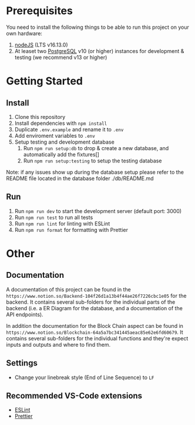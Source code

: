 # Prerequisites

You need to install the following things to be able to run this project on your own hardware:

1. [nodeJS](https://nodejs.org/en/download/) (LTS v16.13.0)
2. At leaset two [PostgreSQL](https://www.postgresql.org/download/) v10 (or higher) instances for development & testing (we recommend v13 or higher)

# Getting Started

## Install

1. Clone this repository
2. Install dependencies with `npm install`
3. Duplicate `.env.example` and rename it to `.env`
4. Add enviroment variables to `.env`
5. Setup testing and development database
   1. Run `npm run setup:db` to drop & create a new database, and automatically add the fixtures[]
   2. Run `npm run setup:testing` to setup the testing database

Note: if any issues show up during the database setup please refer to the README file located in the database folder ./db/README.md

## Run

1. Run `npm run dev` to start the development server (default port: 3000)
2. Run `npm run test` to run all tests
3. Run `npm run lint` for linting with ESLint
4. Run `npm run format` for formatting with Prettier

# Other

## Documentation

A documentation of this project can be found in the `https://www.notion.so/Backend-104f26d1a13b4f44ae26f7226cbc1e05` for the backend. It contains several sub-folders for the individual parts of the backend (i.e. a ER Diagram for the database, and a documentation of the API endpoints).

In addition the documentation for the Block Chain aspect can be found in `https://www.notion.so/Blockchain-64a5a7bc341445aeac85e62e6fd60679`. It contains several sub-folders for the individual functions and they're expect inputs and outputs and where to find them.

## Settings

- Change your linebreak style (End of Line Sequence) to `LF`

## Recommended VS-Code extensions

- [ESLint](https://marketplace.visualstudio.com/items?itemName=dbaeumer.vscode-eslint)
- [Prettier](https://marketplace.visualstudio.com/items?itemName=esbenp.prettier-vscode)
